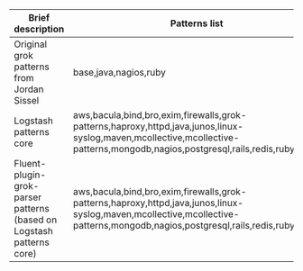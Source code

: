 | Brief description               | Patterns list                            | URL                                    |
|---------------------|----------------------------------------|----------------------------------------|
|Original grok patterns from Jordan Sissel|base,java,nagios,ruby | https://github.com/jordansissel/grok/tree/master/patterns|
|Logstash patterns core|aws,bacula,bind,bro,exim,firewalls,grok-patterns,haproxy,httpd,java,junos,linux-syslog,maven,mcollective,mcollective-patterns,mongodb,nagios,postgresql,rails,redis,ruby,squid|https://github.com/logstash-plugins/logstash-patterns-core/|
|Fluent-plugin-grok-parser patterns (based on Logstash patterns core)|aws,bacula,bind,bro,exim,firewalls,grok-patterns,haproxy,httpd,java,junos,linux-syslog,maven,mcollective,mcollective-patterns,mongodb,nagios,postgresql,rails,redis,ruby,squid|https://github.com/fluent/fluent-plugin-grok-parser/tree/master/patterns|
